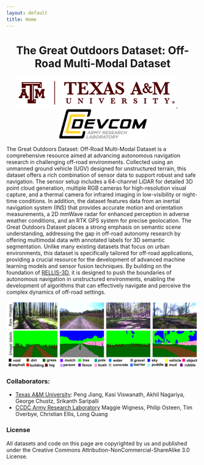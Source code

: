 ```yaml
---
layout: default
title: Home
---
```


<h align="center">
<h1>The Great Outdoors Dataset: Off-Road Multi-Modal Dataset</h1>
</h>
<p align="center">
  <a href="https://www.tamu.edu/">
    <img src="images/tamu_logo.png" alt="Texas A&M University" height="80px" width="416px">
  </a> &emsp;&emsp;
  <a href="https://www.arl.army.mil/">
    <img src="images/arl_logo.png" alt="The DEVCOM Army Research Laboratory" height="80px" width="231px">
  </a>
</p>


The Great Outdoors Dataset: Off-Road Multi-Modal Dataset is a comprehensive resource aimed at advancing autonomous navigation research in challenging off-road environments. Collected using an unmanned ground vehicle (UGV) designed for unstructured terrain, this dataset offers a rich combination of sensor data to support robust and safe navigation. The sensor setup includes a 64-channel LiDAR for detailed 3D point cloud generation, multiple RGB cameras for high-resolution visual capture, and a thermal camera for infrared imaging in low-visibility or night-time conditions. In addition, the dataset features data from an inertial navigation system (INS) that provides accurate motion and orientation measurements, a 2D mmWave radar for enhanced perception in adverse weather conditions, and an RTK GPS system for precise geolocation. The Great Outdoors Dataset places a strong emphasis on semantic scene understanding, addressing the gap in off-road autonomy research by offering multimodal data with annotated labels for 3D semantic segmentation. Unlike many existing datasets that focus on urban environments, this dataset is specifically tailored for off-road applications, providing a crucial resource for the development of advanced machine learning models and sensor fusion techniques. By building on the foundation of [RELLIS-3D](https://github.com/unmannedlab/RELLIS-3D), it is designed to push the boundaries of autonomous navigation in unstructured environments, enabling the development of algorithms that can effectively navigate and perceive the complex dynamics of off-road settings.


![LiDAR Scans Statics](./images/GOD_image.png)

### Collaborators:
- [Texas A&M University](https://www.tamu.edu/): Peng Jiang, Kasi Viswanath, Akhil Nagariya, George Chustz, Srikanth Saripalli 
- [CCDC Army Research Laboratory](https://www.arl.army.mil/) Maggie Wigness, Philip Osteen, Tim Overbye, Christian Ellis, Long Quang

### License
All datasets and code on this page are copyrighted by us and published under the Creative Commons Attribution-NonCommercial-ShareAlike 3.0 License. 
